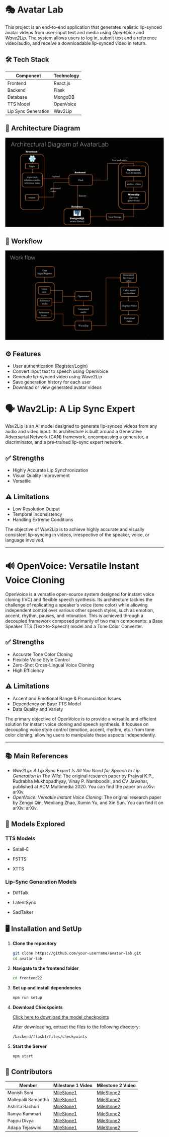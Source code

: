 # 🎭 Avatar Lab
This project is an end-to-end application that generates realistic lip-synced avatar videos from user-input text and media using *OpenVoice* and *Wave2Lip*. The system allows users to log in, submit text and a reference video/audio, and receive a downloadable lip-synced video in return.
## 🛠 Tech Stack

| Component              | Technology         |
|------------------------|--------------------|
| Frontend               | React.js           |
| Backend                | Flask              |
| Database               | MongoDB            |
| TTS Model              | OpenVoice          |
| Lip Sync Generation    | Wav2Lip          |
## 🧩 Architecture Diagram
![Architecture Diagram](assets/architecture.jpeg)
## 🔄 Workflow
![Workflow](assets/workflow.jpeg)
## ⚙ Features

-  User authentication (Register/Login)
-  Convert input text to speech using OpenVoice
-  Generate lip-synced video using Wave2Lip
-  Save generation history for each user
-  Download or view generated avatar videos
  
# 🗣 Wav2Lip: A Lip Sync Expert

Wav2Lip is an AI model designed to generate lip-synced videos from any audio and video input. Its architecture is built around a Generative Adversarial Network (GAN) framework, encompassing a generator, a discriminator, and a pre-trained lip-sync expert network.

## ✅ Strengths
- Highly Accurate Lip Synchronization
- Visual Quality Improvement
- Versatile

## ⚠ Limitations
- Low Resolution Output
- Temporal Inconsistency
- Handling Extreme Conditions

The objective of Wav2Lip is to achieve highly accurate and visually consistent lip-syncing in videos, irrespective of the speaker, voice, or language involved.

---

# 🔊 OpenVoice: Versatile Instant Voice Cloning

OpenVoice is a versatile open-source system designed for instant voice cloning (IVC) and flexible speech synthesis. Its architecture tackles the challenge of replicating a speaker's voice (tone color) while allowing independent control over various other speech styles, such as emotion, accent, rhythm, pauses, and intonation. This is achieved through a decoupled framework composed primarily of two main components: a Base Speaker TTS (Text-to-Speech) model and a Tone Color Converter.

## ✅ Strengths
- Accurate Tone Color Cloning
- Flexible Voice Style Control
- Zero-Shot Cross-Lingual Voice Cloning
- High Efficiency

## ⚠ Limitations
- Accent and Emotional Range & Pronunciation Issues
- Dependency on Base TTS Model
- Data Quality and Variety

The primary objective of OpenVoice is to provide a versatile and efficient solution for instant voice cloning and speech synthesis. It focuses on decoupling voice style control (emotion, accent, rhythm, etc.) from tone color cloning, allowing users to manipulate these aspects independently.

---
## 📚 Main References
- *Wav2Lip: A Lip Sync Expert Is All You Need for Speech to Lip Generation In The Wild*: The original research paper by Prajwal K.P., Rudrabha Mukhopadhyay, Vinay P. Namboodiri, and CV Jawahar, published at ACM Multimedia 2020. You can find the paper on arXiv: arXiv.
- *OpenVoice: Versatile Instant Voice Cloning*: The original research paper by Zengyi Qin, Wenliang Zhao, Xumin Yu, and Xin Sun. You can find it on arXiv: arXiv.

## 🧪 Models Explored
### TTS Models
- Small-E

- F5TTS

- XTTS

### Lip-Sync Generation Models
- DiffTalk

- LatentSync

- SadTalker

## 🖥 Installation and SetUp
1. **Clone the repository**

   ```bash
   git clone https://github.com/your-username/avatar-lab.git
   cd avatar-lab

2. **Navigate to the frontend folder**

   ```bash
   cd frontend22

4. **Set up and install dependencies**

   ```bash
   npm run setup

5. **Download Checkpoints**

   [Click here to download the model checkpoints](https://drive.google.com/your-checkpoint-link)

   After downloading, extract the files to the following directory:
   ```bash
   /backend/flask1/files/checkpoints

7. **Start the Server**
   ```bash
   npm start
   
## 👥 Contributors
| Member           | Milestone 1 Video                                 | Milestone 2 Video                                 |
|------------------|---------------------------------------------------|---------------------------------------------------|
| Monish Soni    | [MileStone1](https://drive.google.com/file/d/1SIm4n1pAo_QOwA3u1v1srL46eauqUReK/view?usp=sharing)      | [MileStone2](https://drive.google.com/file/d/1mVQqmrW1qATUpR7zkHBtforh22FGTLli/view?usp=sharing)      |
| Mallepalli Samantha    | [MileStone1](https://drive.google.com/file/d/1yr50cDtmlmXch4ukYI8h_8SBMp-0lO77/view?usp=sharing)     | [MileStone2](https://drive.google.com/file/d/1slFB_5cb4sD7N_auxJemPFWJyZz3BQ4Z/view?usp=sharing)     |
| Ashrita Rachuri  | [MileStone1](https://drive.google.com/file/d/13iCnueiFYvlzmlH0AA9lo9atG_CfdKfy/view?usp=sharing)      | [MileStone2](https://drive.google.com/file/d/148cORJ8Ksr3HSDAWWipCWMNjpHpnVtcX/view?usp=sharing)     |
| Ramya Kammari    | [MileStone1](https://drive.google.com/file/d/1o_Ci1splZyYGVQIfXHr1f5VgNHtQ2CVr/view?pli=1)      | [MileStone2](https://drive.google.com/file/d/1bPQCRn7Rd8aLMBh5orxM0TvxTgtbiLT1/view)      |
| Pappu Divya    | [MileStone1](https://drive.google.com/file/d/1nhcGnbqXa5KPkBSTZeDrsMRE_tCdnCoa/view)      | [MileStone2](https://drive.google.com/file/d/1QENFxiYIlZwbMnz4gNLglhnpr-3t0IY_/view?usp=sharing)      |
| Adapa Tejaswini    | [MileStone1](https://drive.google.com/file/d/1C1S6g3eoI6XRHf51DwNH5shvc3xW0AnW/view)      | [MileStone2](https://www.youtube.com/watch?v=dYu_hTikluM)      |

